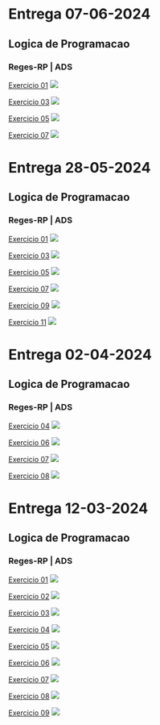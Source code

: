 # Entrega 07-06-2024
## Logica de Programacao
### Reges-RP | ADS


[Exercicio 01](https://github.com/montemorh/LP-Exercicios-em-C/blob/main/Exercicios%2007-06-24/EX-1.py)
![](/assets/img/07-06-ex1.png)

[Exercicio 03](https://github.com/montemorh/LP-Exercicios-em-C/blob/main/Exercicios%2007-06-24/EX-3.py)
![](/assets/img/07-06-ex3.png)

[Exercicio 05](https://github.com/montemorh/LP-Exercicios-em-C/blob/main/Exercicios%2007-06-24/EX-5.py)
![](/assets/img/07-06-ex5.png)

[Exercicio 07](https://github.com/montemorh/LP-Exercicios-em-C/blob/main/Exercicios%2007-06-24/EX-7.py)
![](/assets/img/07-06-ex7.png)

# Entrega 28-05-2024
## Logica de Programacao
### Reges-RP | ADS


[Exercicio 01](https://github.com/montemorh/LP-Exercicios-em-C/blob/main/Exercicios%2028-05-24/EX-1.py)
![](/assets/img/28-05-ex1.png)

[Exercicio 03](https://github.com/montemorh/LP-Exercicios-em-C/blob/main/Exercicios%2028-05-24/EX-3.py)
![](/assets/img/28-05-ex3.png)

[Exercicio 05](https://github.com/montemorh/LP-Exercicios-em-C/blob/main/Exercicios%2028-05-24/EX-5.py)
![](/assets/img/28-05-ex5.png)

[Exercicio 07](https://github.com/montemorh/LP-Exercicios-em-C/blob/main/Exercicios%2028-05-24/EX-7.py)
![](/assets/img/28-05-ex7.png)

[Exercicio 09](https://github.com/montemorh/LP-Exercicios-em-C/blob/main/Exercicios%2028-05-24/EX-9.py)
![](/assets/img/28-05-ex9.png)

[Exercicio 11](https://github.com/montemorh/LP-Exercicios-em-C/blob/main/Exercicios%2028-05-24/EX-11.py)
![](/assets/img/28-05-ex11.png)


# Entrega 02-04-2024
## Logica de Programacao
### Reges-RP | ADS


[Exercicio 04](https://github.com/montemorh/LP-Exercicios-em-C/blob/main/Exercicios%2002-04-24/cnh.cpp)
![](/assets/img/02-04-ex1.png)

[Exercicio 06](https://github.com/montemorh/LP-Exercicios-em-C/blob/main/Exercicios%2002-04-24/menorvalor.cpp)
![](/assets/img/02-04-ex2.png)

[Exercicio 07](https://github.com/montemorh/LP-Exercicios-em-C/blob/main/Exercicios%2002-04-24/reajusteSalario.cpp)
![](/assets/img/02-04-ex3.png)

[Exercicio 08](https://github.com/montemorh/LP-Exercicios-em-C/blob/main/Exercicios%2002-04-24/OMS.cpp)
![](/assets/img/02-04-ex4.png)

# Entrega 12-03-2024
## Logica de Programacao
### Reges-RP | ADS

[Exercicio 01](https://github.com/montemorh/LP-Exercicios-em-C/blob/main/Exercicios%2013-03-24/mediaponderada.cpp)
![](/assets/img/mediaponderada.png)

[Exercicio 02](https://github.com/montemorh/LP-Exercicios-em-C/blob/main/Exercicios%2013-03-24/consumocombustivel.cpp)
![](/assets/img/consumocombustivel.png)

[Exercicio 03](https://github.com/montemorh/LP-Exercicios-em-C/blob/main/Exercicios%2013-03-24/imc.cpp)
![](/assets/img/imc.png)

[Exercicio 04](https://github.com/montemorh/LP-Exercicios-em-C/blob/main/Exercicios%2013-03-24/xdias.cpp)
![](/assets/img/xdias.png)

[Exercicio 05](https://github.com/montemorh/LP-Exercicios-em-C/blob/main/Exercicios%2013-03-24/salario.cpp)
![](/assets/img/salario.png)

[Exercicio 06](https://github.com/montemorh/LP-Exercicios-em-C/blob/main/Exercicios%2013-03-24/antecessor.cpp)
![](/assets/img/antecessor.png)

[Exercicio 07](https://github.com/montemorh/LP-Exercicios-em-C/blob/main/Exercicios%2013-03-24/metros.cpp)
![](/assets/img/metros.png)

[Exercicio 08](https://github.com/montemorh/LP-Exercicios-em-C/blob/main/Exercicios%2013-03-24/dolares.cpp)
![](/assets/img/dolares.png)

[Exercicio 09](https://github.com/montemorh/LP-Exercicios-em-C/blob/main/Exercicios%2013-03-24/tinta.cpp)
![](/assets/img/tinta.png)



